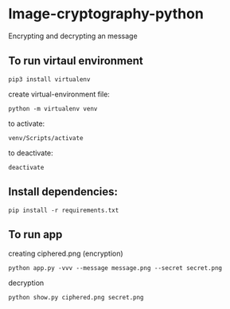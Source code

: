 # Image-cryptography-python
Encrypting and decrypting an message


## To run virtaul environment
```
pip3 install virtualenv
```

create virtual-environment file:
```
python -m virtualenv venv 
```

to activate:
```
venv/Scripts/activate
```
to deactivate:
```
deactivate 
```
## Install dependencies:
```
pip install -r requirements.txt
```
## To run app
creating ciphered.png (encryption)
```
python app.py -vvv --message message.png --secret secret.png
```
decryption
```
python show.py ciphered.png secret.png
```
